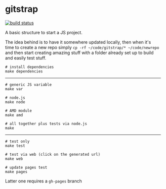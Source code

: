 gitstrap
========

[![build status](https://secure.travis-ci.org/WebReflection/gitstrap.png)](http://travis-ci.org/WebReflection/gitstrap)

A basic structure to start a JS project.

The idea behind is to have it somewhere updated locally, then when it's time to create a new repo simply `cp -rf ~/code/gitstrap/* ~/code/newrepo` and then start creating amazing stuff with a folder already set up to build and easily test stuff.

    # install dependencies
    make dependencies

----------------------------------------

    # generic JS variable
    make var
    
    # node.js
    make node
    
    # AMD module
    make amd
    
    # all together plus tests via node.js
    make

----------------------------------------

    # test only
    make test
    
    # test via web (click on the generated url)
    make web
    
    # update pages test
    make pages

Latter one requires a `gh-pages` branch
